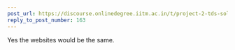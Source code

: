 ```yaml
---
post_url: https://discourse.onlinedegree.iitm.ac.in/t/project-2-tds-solver-discussion-thread/169029/170
reply_to_post_number: 163
---
```

Yes the websites would be the same.